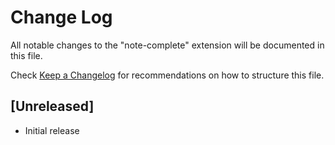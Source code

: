 # Change Log

All notable changes to the "note-complete" extension will be documented in this file.

Check [Keep a Changelog](http://keepachangelog.com/) for recommendations on how to structure this file.

## [Unreleased]

- Initial release